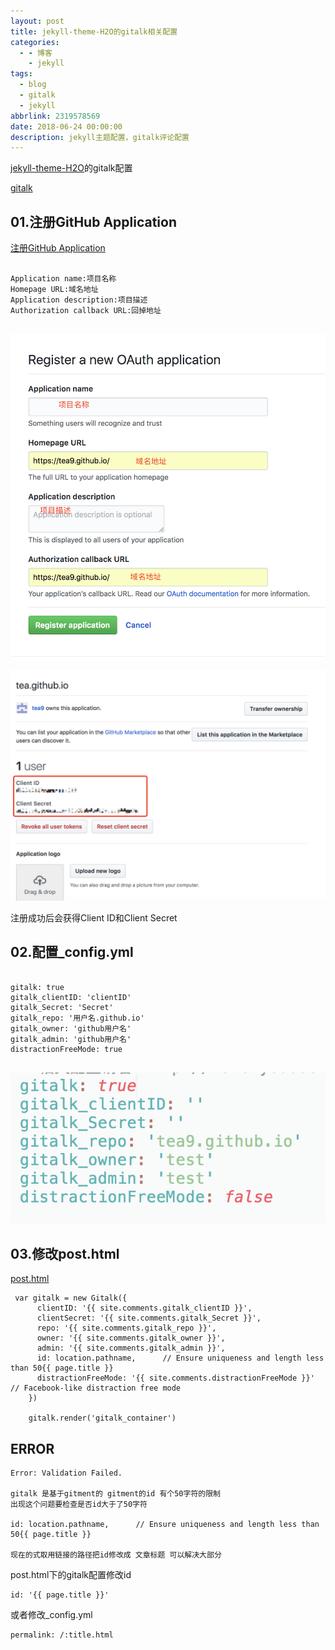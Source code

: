 ```yaml
---
layout: post
title: jekyll-theme-H2O的gitalk相关配置
categories:
  - - 博客
    - jekyll
tags: 
  - blog 
  - gitalk
  - jekyll
abbrlink: 2319578569
date: 2018-06-24 00:00:00
description: jekyll主题配置，gitalk评论配置
---
```


[jekyll-theme-H2O](https://github.com/tea9/jekyll-theme-H2O)的gitalk配置

[gitalk](https://github.com/gitalk/gitalk)

## 01.注册GitHub Application

[注册GitHub Application](https://github.com/settings/applications/new)

<pre>
	<code class="language-javascript">
Application name:项目名称  
Homepage URL:域名地址  
Application description:项目描述  
Authorization callback URL:回掉地址  
	</code>
</pre>

![注册GitHub Application](https://raw.githubusercontent.com/tea9/image/master/blog_img/07/01.png)

![Client ID](https://raw.githubusercontent.com/tea9/image/master/blog_img/07/02.png)

注册成功后会获得Client ID和Client Secret  

## 02.配置_config.yml

<pre>
	<code class="language-javascript">
gitalk: true
gitalk_clientID: 'clientID'
gitalk_Secret: 'Secret'
gitalk_repo: '用户名.github.io'
gitalk_owner: 'github用户名'
gitalk_admin: 'github用户名'
distractionFreeMode: true
	</code>
</pre>

![config](https://raw.githubusercontent.com/tea9/image/master/blog_img/07/03.png)

## 03.修改post.html

[post.html]()

	
	 var gitalk = new Gitalk({
		  clientID: '{{ site.comments.gitalk_clientID }}',
		  clientSecret: '{{ site.comments.gitalk_Secret }}',
		  repo: '{{ site.comments.gitalk_repo }}',
		  owner: '{{ site.comments.gitalk_owner }}',
		  admin: '{{ site.comments.gitalk_admin }}',
		  id: location.pathname,      // Ensure uniqueness and length less than 50{{ page.title }}
		  distractionFreeMode: '{{ site.comments.distractionFreeMode }}'  // Facebook-like distraction free mode
		})

		gitalk.render('gitalk_container')

## ERROR

	Error: Validation Failed.

	gitalk 是基于gitment的 gitment的id 有个50字符的限制
	出现这个问题要检查是否id大于了50字符 

	id: location.pathname,      // Ensure uniqueness and length less than 50{{ page.title }}

	现在的式取用链接的路径把id修改成 文章标题 可以解决大部分

post.html下的gitalk配置修改id  

	id: '{{ page.title }}'

或者修改_config.yml  

	permalink: /:title.html
